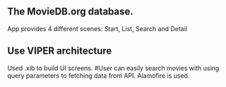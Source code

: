 ## The MovieDB.org database.
App provides 4 different scenes: Start, List, Search and Detail
## Use VIPER architecture
Used .xib to build UI screens.
#User can easily search movies with using query parameters to fetching data from API. Alamofire is used.
